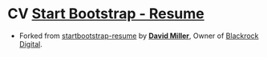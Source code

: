 # CV [Start Bootstrap - Resume](https://startbootstrap.com/template-overviews/resume/)

* Forked from [startbootstrap-resume](https://github.com/BlackrockDigital/startbootstrap-resume) by **[David Miller](http://davidmiller.io/)**, Owner of [Blackrock Digital](http://blackrockdigital.io/).
